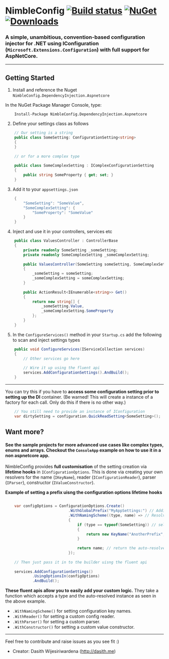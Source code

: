 # NimbleConfig [![Build status](https://ci.appveyor.com/api/projects/status/4wbdssddl5qxukk7?svg=true)](https://ci.appveyor.com/project/dasiths/nimbleconfig) [![NuGet](https://img.shields.io/nuget/v/NimbleConfig.DependencyInjection.Aspnetcore.svg)](https://www.nuget.org/packages/NimbleConfig.DependencyInjection.Aspnetcore) [![Downloads](https://img.shields.io/nuget/dt/NimbleConfig.DependencyInjection.Aspnetcore.svg)](https://www.nuget.org/packages/NimbleConfig.DependencyInjection.Aspnetcore/)

### A simple, unambitious, convention-based configuration injector for .NET using IConfiguration (`Microsoft.Extensions.Configuration`) with full support for AspNetCore.
  
---

## Getting Started

1. Install and reference the Nuget `NimbleConfig.DependencyInjection.Aspnetcore`

In the NuGet Package Manager Console, type:

```
    Install-Package NimbleConfig.DependencyInjection.Aspnetcore
```

2. Define your settings class as follows
```C#
    // Our setting is a string
    public class SomeSetting: ConfigurationSetting<string>
    {
    }
	
    // or for a more complex type
	
    public class SomeComplexSetting : IComplexConfigurationSetting
    {
        public string SomeProperty { get; set; }
    }
```
3. Add it to your `appsettings.json`
```C#
    {
        "SomeSetting": "SomeValue",
        "SomeComplexSetting": {
            "SomeProperty": "SomeValue"
        }
    }
```
4. Inject and use it in your controllers, services etc
```C#
    public class ValuesController : ControllerBase
    {
        private readonly SomeSetting _someSetting;
        private readonly SomeComplexSetting _someComplexSetting;
		
        public ValuesController(SomeSetting someSetting, SomeComplexSetting someComplexSetting)
        {
            _someSetting = someSetting;
            _someComplexSetting = someComplexSetting;
        }
		
        public ActionResult<IEnumerable<string>> Get()
        {
            return new string[] { 
                _someSetting.Value,
                _someComplexSetting.SomeProperty
            };
        }
    }
```
5. In the `ConfigureServices()` method in your `Startup.cs` add the following to scan and inject settings types
```C#
    public void ConfigureServices(IServiceCollection services)
    {
        // Other services go here
		
        // Wire it up using the fluent api
        services.AddConfigurationSettings().AndBuild();
    }
```
---
You can try this if you have to __access some configuration setting prior to setting up the DI__ container. (Be warned! This will create a instance of a factory for each call. Only do this if there is no other way.)

```C#
    // You still need to provide an instance of IConfiguration
    var dirtySetting = configuration.QuickReadSetting<SomeSetting>();
```

## Want more?

#### See the sample projects for more advanced use cases like complex types, enums and arrays. Checkout the `ConsoleApp` example on how to use it in a non aspnetcore app. 

NimbleConfig provides **full customisation** of the setting creation via **lifetime hooks** in `IConfigurationOptions`. This is done via creating your own resolvers for the name (`IKeyName`), reader (`IConfigurationReader`), parser (`IParser`), constructor (`IValueConstructor`).

__Example of setting a prefix uisng the configuration options lifetime hooks__
```C#

    var configOptions = ConfigurationOptions.Create()
                            .WithGlobalPrefix("MyAppSettings:") // Adding a global prefix to key names
                            .WithNamingScheme((type, name) => // Resolving type specific key names
                            {
                                if (type == typeof(SomeSetting)) // selectively apply logic
                                {
                                    return new KeyName("AnotherPrefix", name.QualifiedKeyName);
                                }
                         
                                return name; // return the auto-resolved one if no change is needed
                            });
    
    // Then just pass it in to the builder uisng the fluent api
	
    services.AddConfigurationSettings()
            .UsingOptionsIn(configOptions)
            .AndBuild();
```
						 
**These fluent apis allow you to easily add your custom logic.** They take a function which accepts a type and the auto-resolved instance as seen in the above example.
 
- `.WithNamingScheme()` for setting configuration key names.
- `.WithReader()` for setting a custom config reader.
- `.WithParser()` for setting a custom parser.
- `.WithConstructor()` for setting a custom value constructor.

---

Feel free to contribute and raise issues as you see fit :)

- Creator: Dasith Wijesiriwardena (http://dasith.me)
